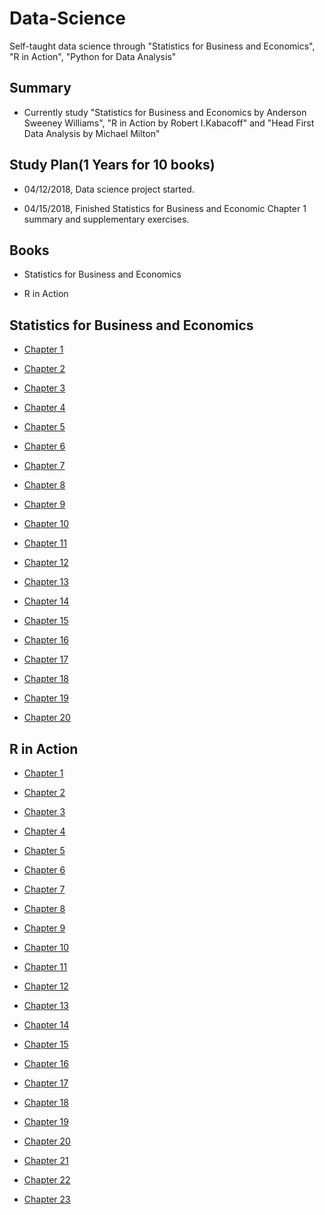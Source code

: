 # Data-Science
Self-taught data science through "Statistics for Business and Economics", "R in Action", "Python for Data Analysis"

## Summary 

* Currently study "Statistics for Business and Economics by Anderson Sweeney Williams", "R in Action by Robert I.Kabacoff" and "Head First Data Analysis by Michael Milton"

## Study Plan(1 Years for 10 books)

* 04/12/2018, Data science project started.

* 04/15/2018, Finished Statistics for Business and Economic Chapter 1 summary and supplementary exercises.

## Books

* Statistics for Business and Economics

* R in Action

## Statistics for Business and Economics

* [Chapter 1](https://github.com/luludada/Data-Science/tree/master/Statistics%20for%20Business%20and%20Economics/Chapter%201)

* [Chapter 2](https://github.com/luludada/Data-Science/tree/master/Statistics%20for%20Business%20and%20Economics/Chapter%202)

* [Chapter 3](https://github.com/luludada/Data-Science/tree/master/Statistics%20for%20Business%20and%20Economics/Chapter%203)

* [Chapter 4](https://github.com/luludada/Data-Science/tree/master/Statistics%20for%20Business%20and%20Economics/Chapter%204)

* [Chapter 5](https://github.com/luludada/Data-Science/tree/master/Statistics%20for%20Business%20and%20Economics/Chapter%205)

* [Chapter 6](https://github.com/luludada/Data-Science/tree/master/Statistics%20for%20Business%20and%20Economics/Chapter%206)

* [Chapter 7](https://github.com/luludada/Data-Science/tree/master/Statistics%20for%20Business%20and%20Economics/Chapter%207)

* [Chapter 8](https://github.com/luludada/Data-Science/tree/master/Statistics%20for%20Business%20and%20Economics/Chapter%208)

* [Chapter 9](https://github.com/luludada/Data-Science/tree/master/Statistics%20for%20Business%20and%20Economics/Chapter%209)

* [Chapter 10](https://github.com/luludada/Data-Science/tree/master/Statistics%20for%20Business%20and%20Economics/Chapter%2010)

* [Chapter 11](https://github.com/luludada/Data-Science/tree/master/Statistics%20for%20Business%20and%20Economics/Chapter%2011)

* [Chapter 12](https://github.com/luludada/Data-Science/tree/master/Statistics%20for%20Business%20and%20Economics/Chapter%2012)

* [Chapter 13](https://github.com/luludada/Data-Science/tree/master/Statistics%20for%20Business%20and%20Economics/Chapter%2013)

* [Chapter 14](https://github.com/luludada/Data-Science/tree/master/Statistics%20for%20Business%20and%20Economics/Chapter%2014)

* [Chapter 15](https://github.com/luludada/Data-Science/tree/master/Statistics%20for%20Business%20and%20Economics/Chapter%2015)

* [Chapter 16](https://github.com/luludada/Data-Science/tree/master/Statistics%20for%20Business%20and%20Economics/Chapter%2016)

* [Chapter 17](https://github.com/luludada/Data-Science/tree/master/Statistics%20for%20Business%20and%20Economics/Chapter%2017)

* [Chapter 18](https://github.com/luludada/Data-Science/tree/master/Statistics%20for%20Business%20and%20Economics/Chapter%2018)

* [Chapter 19](https://github.com/luludada/Data-Science/tree/master/Statistics%20for%20Business%20and%20Economics/Chapter%2019)

* [Chapter 20](https://github.com/luludada/Data-Science/tree/master/Statistics%20for%20Business%20and%20Economics/Chapter%2020)

## R in Action

* [Chapter 1](https://github.com/luludada/Data-Science/tree/master/R%20in%20action/Chapter%201)

* [Chapter 2](https://github.com/luludada/Data-Science/tree/master/R%20in%20action/Chapter%202)

* [Chapter 3](https://github.com/luludada/Data-Science/tree/master/R%20in%20action/Chapter%203)

* [Chapter 4](https://github.com/luludada/Data-Science/tree/master/R%20in%20action/Chapter%204)

* [Chapter 5](https://github.com/luludada/Data-Science/tree/master/R%20in%20action/Chapter%205)

* [Chapter 6](https://github.com/luludada/Data-Science/tree/master/R%20in%20action/Chapter%206)

* [Chapter 7](https://github.com/luludada/Data-Science/tree/master/R%20in%20action/Chapter%207)

* [Chapter 8](https://github.com/luludada/Data-Science/tree/master/R%20in%20action/Chapter%208)

* [Chapter 9](https://github.com/luludada/Data-Science/tree/master/R%20in%20action/Chapter%209)

* [Chapter 10](https://github.com/luludada/Data-Science/tree/master/R%20in%20action/Chapter%2010)

* [Chapter 11](https://github.com/luludada/Data-Science/tree/master/R%20in%20action/Chapter%2011)

* [Chapter 12](https://github.com/luludada/Data-Science/tree/master/R%20in%20action/Chapter%2012)

* [Chapter 13](https://github.com/luludada/Data-Science/tree/master/R%20in%20action/Chapter%2013)

* [Chapter 14](https://github.com/luludada/Data-Science/tree/master/R%20in%20action/Chapter%2014)

* [Chapter 15](https://github.com/luludada/Data-Science/tree/master/R%20in%20action/Chapter%2015)

* [Chapter 16](https://github.com/luludada/Data-Science/tree/master/R%20in%20action/Chapter%2016)

* [Chapter 17](https://github.com/luludada/Data-Science/tree/master/R%20in%20action/Chapter%2017)

* [Chapter 18](https://github.com/luludada/Data-Science/tree/master/R%20in%20action/Chapter%2018)

* [Chapter 19](https://github.com/luludada/Data-Science/tree/master/R%20in%20action/Chapter%2019)

* [Chapter 20](https://github.com/luludada/Data-Science/tree/master/R%20in%20action/Chapter%2020)

* [Chapter 21](https://github.com/luludada/Data-Science/tree/master/R%20in%20action/Chapter%2021)

* [Chapter 22](https://github.com/luludada/Data-Science/tree/master/R%20in%20action/Chapter%2022)

* [Chapter 23](https://github.com/luludada/Data-Science/tree/master/R%20in%20action/Chapter%2023)




